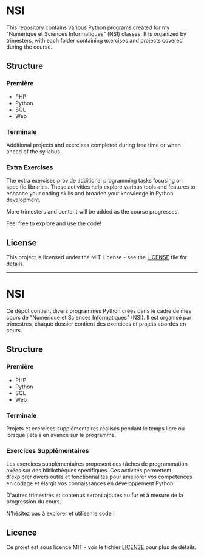 # NSI

This repository contains various Python programs created for my "Numérique et Sciences Informatiques" (NSI) classes. It is organized by trimesters, with each folder containing exercises and projects covered during the course.

## Structure

### Première

- PHP
- Python
- SQL
- Web

### Terminale

Additional projects and exercises completed during free time or when ahead of the syllabus.

### Extra Exercises

The extra exercises provide additional programming tasks focusing on specific libraries. These activities help explore various tools and features to enhance your coding skills and broaden your knowledge in Python development.

More trimesters and content will be added as the course progresses.

Feel free to explore and use the code!

## License

This project is licensed under the MIT License - see the [LICENSE](LICENSE) file for details.

---

# NSI

Ce dépôt contient divers programmes Python créés dans le cadre de mes cours de "Numérique et Sciences Informatiques" (NSI). Il est organisé par trimestres, chaque dossier contient des exercices et projets abordés en cours.

## Structure

### Première

- PHP
- Python
- SQL
- Web

### Terminale

Projets et exercices supplémentaires réalisés pendant le temps libre ou lorsque j'étais en avance sur le programme.

### Exercices Supplémentaires

Les exercices supplémentaires proposent des tâches de programmation axées sur des bibliothèques spécifiques. Ces activités permettent d'explorer divers outils et fonctionnalités pour améliorer vos compétences en codage et élargir vos connaissances en développement Python.

D'autres trimestres et contenus seront ajoutés au fur et à mesure de la progression du cours.

N'hésitez pas à explorer et utiliser le code !

## Licence

Ce projet est sous licence MIT - voir le fichier [LICENSE](LICENSE) pour plus de détails.
